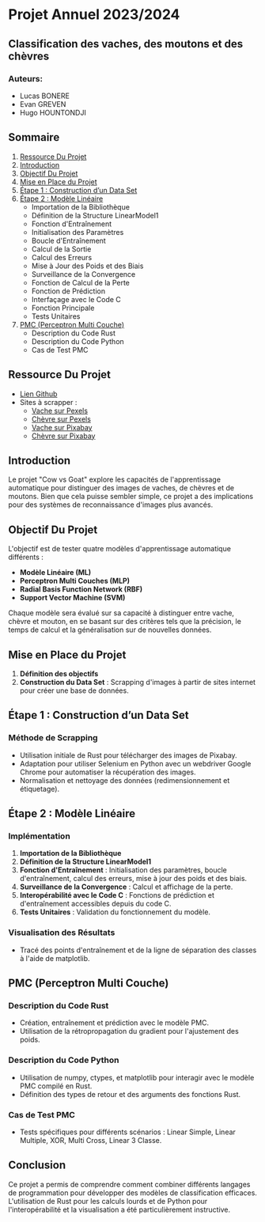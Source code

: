 
# Projet Annuel 2023/2024

## Classification des vaches, des moutons et des chèvres

### Auteurs:
- Lucas BONERE
- Evan GREVEN
- Hugo HOUNTONDJI

## Sommaire

1. [Ressource Du Projet](#ressource-du-projet)
2. [Introduction](#introduction)
3. [Objectif Du Projet](#objectif-du-projet)
4. [Mise en Place du Projet](#mise-en-place-du-projet)
5. [Étape 1 : Construction d’un Data Set](#étape-1--construction-d’un-data-set)
6. [Étape 2 : Modèle Linéaire](#étape-2--modèle-linéaire)
   - Importation de la Bibliothèque
   - Définition de la Structure LinearModel1
   - Fonction d'Entraînement
   - Initialisation des Paramètres
   - Boucle d'Entraînement
   - Calcul de la Sortie
   - Calcul des Erreurs
   - Mise à Jour des Poids et des Biais
   - Surveillance de la Convergence
   - Fonction de Calcul de la Perte
   - Fonction de Prédiction
   - Interfaçage avec le Code C
   - Fonction Principale
   - Tests Unitaires
7. [PMC (Perceptron Multi Couche)](#pmc-perceptron-multi-couche)
   - Description du Code Rust
   - Description du Code Python
   - Cas de Test PMC

## Ressource Du Projet

- [Lien Github](https://github.com/EvanGrv/PA3-BIGDATA-HLE.git)
- Sites à scrapper :
  - [Vache sur Pexels](https://www.pexels.com/fr-fr/chercher/vache/)
  - [Chèvre sur Pexels](https://www.pexels.com/fr-fr/chercher/ch%C3%A8vre/)
  - [Vache sur Pixabay](https://pixabay.com/fr/images/search/vache/)
  - [Chèvre sur Pixabay](https://pixabay.com/fr/images/search/ch%c3%a8vre/)

## Introduction

Le projet "Cow vs Goat" explore les capacités de l'apprentissage automatique pour distinguer des images de vaches, de chèvres et de moutons. Bien que cela puisse sembler simple, ce projet a des implications pour des systèmes de reconnaissance d'images plus avancés.

## Objectif Du Projet

L'objectif est de tester quatre modèles d'apprentissage automatique différents :
- **Modèle Linéaire (ML)**
- **Perceptron Multi Couches (MLP)**
- **Radial Basis Function Network (RBF)**
- **Support Vector Machine (SVM)**

Chaque modèle sera évalué sur sa capacité à distinguer entre vache, chèvre et mouton, en se basant sur des critères tels que la précision, le temps de calcul et la généralisation sur de nouvelles données.

## Mise en Place du Projet

1. **Définition des objectifs**
2. **Construction du Data Set** : Scrapping d'images à partir de sites internet pour créer une base de données.

## Étape 1 : Construction d’un Data Set

### Méthode de Scrapping
- Utilisation initiale de Rust pour télécharger des images de Pixabay.
- Adaptation pour utiliser Selenium en Python avec un webdriver Google Chrome pour automatiser la récupération des images.
- Normalisation et nettoyage des données (redimensionnement et étiquetage).

## Étape 2 : Modèle Linéaire

### Implémentation
1. **Importation de la Bibliothèque**
2. **Définition de la Structure LinearModel1**
3. **Fonction d'Entraînement** : Initialisation des paramètres, boucle d'entraînement, calcul des erreurs, mise à jour des poids et des biais.
4. **Surveillance de la Convergence** : Calcul et affichage de la perte.
5. **Interopérabilité avec le Code C** : Fonctions de prédiction et d'entraînement accessibles depuis du code C.
6. **Tests Unitaires** : Validation du fonctionnement du modèle.

### Visualisation des Résultats
- Tracé des points d'entraînement et de la ligne de séparation des classes à l'aide de matplotlib.

## PMC (Perceptron Multi Couche)

### Description du Code Rust
- Création, entraînement et prédiction avec le modèle PMC.
- Utilisation de la rétropropagation du gradient pour l'ajustement des poids.

### Description du Code Python
- Utilisation de numpy, ctypes, et matplotlib pour interagir avec le modèle PMC compilé en Rust.
- Définition des types de retour et des arguments des fonctions Rust.

### Cas de Test PMC
- Tests spécifiques pour différents scénarios : Linear Simple, Linear Multiple, XOR, Multi Cross, Linear 3 Classe.

## Conclusion

Ce projet a permis de comprendre comment combiner différents langages de programmation pour développer des modèles de classification efficaces. L'utilisation de Rust pour les calculs lourds et de Python pour l'interopérabilité et la visualisation a été particulièrement instructive.
